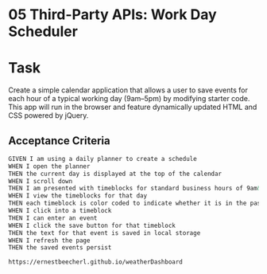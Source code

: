 # 05 Third-Party APIs: Work Day Scheduler


# Task

Create a simple calendar application that allows a user to save 
events for each hour of a typical working day (9am&ndash;5pm) 
by modifying starter code. This app will run in the browser and 
feature dynamically updated HTML and CSS powered by jQuery.

## Acceptance Criteria

```md
GIVEN I am using a daily planner to create a schedule
WHEN I open the planner
THEN the current day is displayed at the top of the calendar
WHEN I scroll down
THEN I am presented with timeblocks for standard business hours of 9am&ndash;5pm
WHEN I view the timeblocks for that day
THEN each timeblock is color coded to indicate whether it is in the past, present, or future
WHEN I click into a timeblock
THEN I can enter an event
WHEN I click the save button for that timeblock
THEN the text for that event is saved in local storage
WHEN I refresh the page
THEN the saved events persist

https://ernestbeecherl.github.io/weatherDashboard
